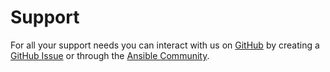 # Support

For all your support needs you can interact with us on [GitHub](https://github.com/dell/ansible-powerscale) by creating a [GitHub Issue](https://github.com/dell/ansible-powerscale/issues) or through the [Ansible Community](https://www.dell.com/community/Automation/bd-p/Automation).
